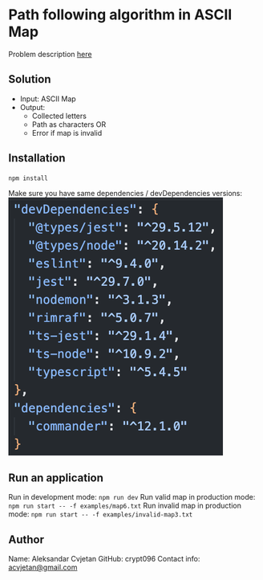 # Path following algorithm in ASCII Map

Problem description [here](https://github.com/softwaresauna/code-challenge)

## Solution

- Input: ASCII Map
- Output: 
  - Collected letters
  - Path as characters
  OR
  - Error if map is invalid

## Installation
`npm install`

Make sure you have same dependencies / devDependencies versions:
![screenshot](./assets/dependcies.png)

## Run an application
Run in development mode: `npm run dev`
Run valid map in production mode: `npm run start -- -f examples/map6.txt`
Run invalid map in production mode: `npm run start -- -f examples/invalid-map3.txt`


## Author

Name: Aleksandar Cvjetan
GitHub: crypt096
Contact info: acvjetan@gmail.com